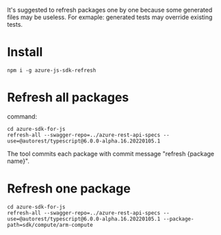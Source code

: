 It's suggested to refresh packages one by one because some generated files may be useless. For exmaple: generated tests may override existing tests.

# Install
```shell
npm i -g azure-js-sdk-refresh
```

# Refresh all packages
command:
```shell
cd azure-sdk-for-js
refresh-all --swagger-repo=../azure-rest-api-specs --use=@autorest/typescript@6.0.0-alpha.16.20220105.1
```
The tool commits each package with commit message "refresh {package name}".

# Refresh one package
```shellhh
cd azure-sdk-for-js
refresh-all --swagger-repo=../azure-rest-api-specs --use=@autorest/typescript@6.0.0-alpha.16.20220105.1 --package-path=sdk/compute/arm-compute
```
